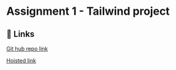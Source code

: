 
# Assignment 1 - Tailwind project

## 🔗 Links
[Git hub repo link](https://github.com/manasa8910/tailwind-project)

[Hoisted link](https://manasa8910.github.io/tailwind-project/)
